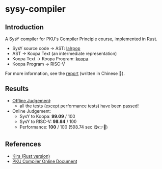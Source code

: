 # sysy-compiler

## Introduction

A SysY compiler for PKU's Compiler Principle course, implemented in Rust.

* SysY source code -> AST: [lalrpop](https://crates.io/crates/lalrpop)
* AST -> Koopa Text (an intermediate representation)
* Koopa Text -> Koopa Program: [koopa](https://crates.io/crates/koopa)
* Koopa Program -> RISC-V

For more information, see the [report](./lab-report.md) (written in Chinese 🫡).

## Results

* [Offline Judgement](https://github.com/pku-minic/compiler-dev-test-cases):
  * all the tests (except performance tests) have been passed!
* Online Judgement:
  * SysY to Koopa: **99.09** / 100
  * SysY to RISC-V: **98.64** / 100
  * Performance: **100** / 100 (598.74 sec 😋👉🤡)

## References

* [Kira (Rust version)](https://github.com/pku-minic/kira-rs)
* [PKU Compiler Online Document](https://pku-minic.github.io/online-doc/#/)
